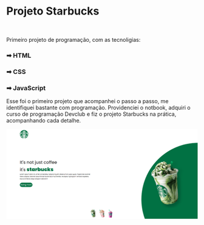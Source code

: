 <h1>Projeto Starbucks</h1>
<br>
<p>Primeiro projeto de programação, com as tecnoligias:</p>
<h3>&#x27A1;
HTML</h3>
<h3>&#x27A1;
CSS</h3>
<h3>&#x27A1;
JavaScript</h3>
<p>Esse foi o primeiro projeto que acompanhei o passo a passo, me identifiquei bastante com programação. Providenciei o notbook, adquiri o curso de programação Devclub 
e fiz o projeto Starbucks na prática, acompanhando cada detalhe.</p>
<img src="https://github.com/cristianoassis87/starbucks/blob/main/image/Captura%20de%20tela%202025-05-09%20204302.png?raw=true"/>
